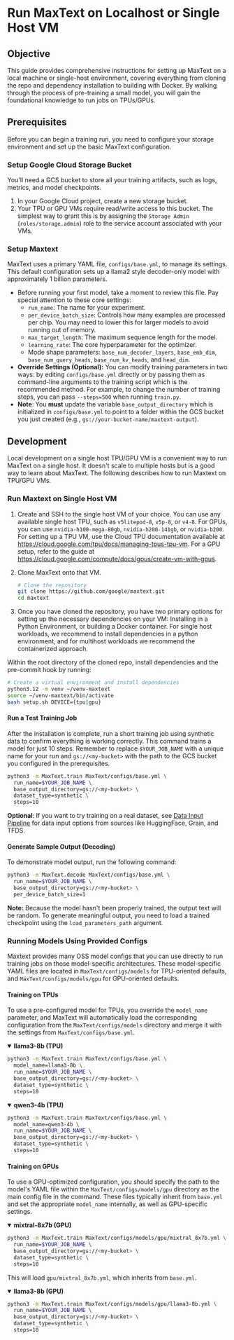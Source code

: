 # Run MaxText on Localhost or Single Host VM

## Objective
This guide provides comprehensive instructions for setting up MaxText on a local machine or single-host environment, covering everything from cloning the repo and dependency installation to building with Docker. By walking through the process of pre-training a small model, you will gain the foundational knowledge to run jobs on TPUs/GPUs.

## Prerequisites
Before you can begin a training run, you need to configure your storage environment and set up the basic MaxText configuration.

### Setup Google Cloud Storage Bucket
You'll need a GCS bucket to store all your training artifacts, such as logs, metrics, and model checkpoints.

1.  In your Google Cloud project, create a new storage bucket.
2.  Your TPU or GPU VMs require read/write access to this bucket. The simplest way to grant this is by assigning the `Storage Admin` (`roles/storage.admin`) role to the service account associated with your VMs.

### Setup Maxtext
MaxText uses a primary YAML file, `configs/base.yml`, to manage its settings. This default configuration sets up a llama2 style decoder-only model with approximately 1 billion parameters.

* Before running your first model, take a moment to review this file. Pay special attention to these core settings:
  - `run_name`: The name for your experiment.
  - `per_device_batch_size`: Controls how many examples are processed per chip. You may need to lower this for larger models to avoid running out of memory.
  - `max_target_length`: The maximum sequence length for the model.
  - `learning_rate`: The core hyperparameter for the optimizer.
  - Mode shape parameters: `base_num_decoder_layers`, `base_emb_dim`, `base_num_query_heads`, `base_num_kv_heads`, and `head_dim`.
* **Override Settings (Optional):** You can modify training parameters in two ways: by editing `configs/base.yml` directly or by passing them as command-line arguments to the training script which is the recommended method. For example, to change the number of training steps, you can pass `--steps=500` when running `train.py`.
* **Note**: You **must** update the variable `base_output_directory` which is initialized in `configs/base.yml` to point to a folder within the GCS bucket you just created (e.g., `gs://your-bucket-name/maxtext-output`).

## Development
Local development on a single host TPU/GPU VM is a convenient way to run MaxText on a single host. It doesn't scale to multiple hosts but is a good way to learn about MaxText. The following describes how to run Maxtext on TPU/GPU VMs.

### Run Maxtext on Single Host VM
1.  Create and SSH to the single host VM of your choice. You can use any available single host TPU, such as `v5litepod-8`, `v5p-8`, or `v4-8`. For GPUs, you can use `nvidia-h100-mega-80gb`, `nvidia-h200-141gb`, or `nvidia-b200`. For setting up a TPU VM, use the Cloud TPU documentation available at https://cloud.google.com/tpu/docs/managing-tpus-tpu-vm. For a GPU setup, refer to the guide at https://cloud.google.com/compute/docs/gpus/create-vm-with-gpus. 

2.  Clone MaxText onto that VM.
    ```bash
    # Clone the repository
    git clone https://github.com/google/maxtext.git
    cd maxtext
    ```

3.  Once you have cloned the repository, you have two primary options for setting up the necessary dependencies on your VM: Installing in a Python Environment, or building a Docker container. For single host workloads, we recommend to install dependencies in a python environment, and for multihost workloads we recommend the containerized approach.

Within the root directory of the cloned repo, install dependencies and the pre-commit hook by running:

```bash
# Create a virtual environment and install dependencies
python3.12 -m venv ~/venv-maxtext
source ~/venv-maxtext/bin/activate
bash setup.sh DEVICE={tpu|gpu}
```

#### Run a Test Training Job
After the installation is complete, run a short training job using synthetic data to confirm everything is working correctly. This command trains a model for just 10 steps. Remember to replace `$YOUR_JOB_NAME` with a unique name for your run and `gs://<my-bucket>` with the path to the GCS bucket you configured in the prerequisites.

```bash
python3 -m MaxText.train MaxText/configs/base.yml \
  run_name=$YOUR_JOB_NAME \
  base_output_directory=gs://<my-bucket> \
  dataset_type=synthetic \
  steps=10
```

**Optional**: If you want to try training on a real dataset, see [Data Input Pipeline](https://github.com/AI-Hypercomputer/maxtext/blob/main/docs/guides/data_input_pipeline.md) for data input options from sources like HuggingFace, Grain, and TFDS.

#### Generate Sample Output (Decoding)

To demonstrate model output, run the following command:

```bash
python3 -m MaxText.decode MaxText/configs/base.yml \
  run_name=$YOUR_JOB_NAME \
  base_output_directory=gs://<my-bucket> \
  per_device_batch_size=1
```

**Note:** Because the model hasn't been properly trained, the output text will be random. To generate meaningful output, you need to load a trained checkpoint using the `load_parameters_path` argument.

### Running Models Using Provided Configs
Maxtext provides many OSS model configs that you can use directly to run training jobs on those model-specific architectures. These model-specific YAML files are located in `MaxText/configs/models` for TPU-oriented defaults, and `MaxText/configs/models/gpu` for GPU-oriented defaults.

#### Training on TPUs
To use a pre-configured model for TPUs, you override the `model_name` parameter, and MaxText will automatically load the corresponding configuration from the `MaxText/configs/models` directory and merge it with the settings from `MaxText/configs/base.yml`.

<details open>
<summary><strong>llama3-8b (TPU)</strong></summary>

```bash
python3 -m MaxText.train MaxText/configs/base.yml \
  model_name=llama3-8b \
  run_name=$YOUR_JOB_NAME \
  base_output_directory=gs://<my-bucket> \
  dataset_type=synthetic \
  steps=10
```
</details>

<details open>
<summary><strong>qwen3-4b (TPU)</strong></summary>

```bash
python3 -m MaxText.train MaxText/configs/base.yml \
  model_name=qwen3-4b \
  run_name=$YOUR_JOB_NAME \
  base_output_directory=gs://<my-bucket> \
  dataset_type=synthetic \
  steps=10
```
</details>

#### Training on GPUs
To use a GPU-optimized configuration, you should specify the path to the model's YAML file within the `MaxText/configs/models/gpu` directory as the main config file in the command. These files typically inherit from `base.yml` and set the appropriate `model_name` internally, as well as GPU-specific settings.

<details open>
<summary><strong>mixtral-8x7b (GPU)</strong></summary>

```bash
python3 -m MaxText.train MaxText/configs/models/gpu/mixtral_8x7b.yml \
  run_name=$YOUR_JOB_NAME \
  base_output_directory=gs://<my-bucket> \
  dataset_type=synthetic \
  steps=10
```
This will load `gpu/mixtral_8x7b.yml`, which inherits from `base.yml`.
</details>

<details open>
<summary><strong>llama3-8b (GPU)</strong></summary>

```bash
python3 -m MaxText.train MaxText/configs/models/gpu/llama3-8b.yml \
  run_name=$YOUR_JOB_NAME \
  base_output_directory=gs://<my-bucket> \
  dataset_type=synthetic \
  steps=10
```
</details>

